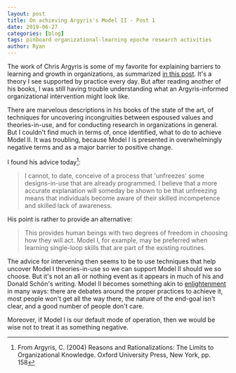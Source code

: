```yaml
---
layout: post
title: On achieving Argyris's Model II - Post 1
date: 2019-06-27
categories: [blog]
tags: pinboard organizational-learning epoche research activities
author: Ryan
---
```



The work of Chris Argyris is some of my favorite for explaining barriers to learning and growth in organizations, as summarized [in this post](http://www.aral.com.au/resources/argyris.html). It's a theory I see supported by practice every day.
But after reading another of his books, I was still having trouble understanding what an Argyris-informed organizational intervention might look like.

There are marvelous descriptions in his books of the state of the art, of techniques for uncovering incongruities between espoused values and theories-in-use, and for conducting research in organizations in general. But I couldn't find much in terms of, once identified, what to do to achieve Model II. It was troubling, because Model I is presented in overwhelmingly negative terms and as a major barrier to positive change.

I found his advice today[^fn1]:

<blockquote>
I cannot, to date, conceive of a process that 'unfreezes' some designs-in-use that are already programmed. I believe that a more accurate explanation will someday be shown to be that unfreezing means that individuals become aware of their skilled incompetence and skilled lack of awareness.
</blockquote>


His point is rather to provide an alternative:

<blockquote>
This provides human beings with two degrees of freedom in choosing how they will act. Model I, for example, may be preferred when learning single-loop skills that are part of the existing routines.
</blockquote>

The advice for intervening then seems to be to use techniques that help uncover Model I theories-in-use so we can support Model II should we so choose.
But it's not an all or nothing event as it appears in much of his and Donald Schön's writing. Model II becomes something akin to [enlightenment](https://www.huffpost.com/entry/does-enlightenment-pass-t_b_8330548?guccounter=1&guce_referrer=aHR0cHM6Ly93d3cuZ29vZ2xlLmNvbS8&guce_referrer_sig=AQAAAKrVhGW2uhyV4Ar1vimpsyopL35Ze7YbCE95qvsWbfXv-e27L6obqyCRhrxvp0M5nZHXUVTPEH6mF4gN4DT98yVisi1k6wH3ANVFqRUcaY-SoFH3ER_ufFEtj0thvkpiL4Ww4M5_Wvhh1VdqHPUcUuOqvZmdHt4ppg_NB_h-xHkX) in many ways:  there are debates around the proper practices to achieve it, most people won't get all the way there, the nature of the end-goal isn't clear, and a good number of people don't care.

Moreover, if Model I is our default mode of operation, then we would be wise not to treat it as something negative.

[^fn1]: From Argyris, C. (2004) Reasons and Rationalizations: The Limits to Organizational Knowledge. Oxford University Press, New York, pp. 158
